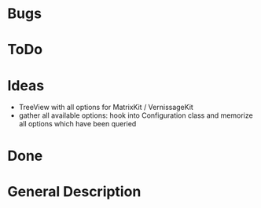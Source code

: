 ﻿# Bugs

# ToDo

# Ideas
* TreeView with all options for MatrixKit / VernissageKit
* gather all available options: hook into Configuration class and memorize all options which have been queried

# Done

# General Description
